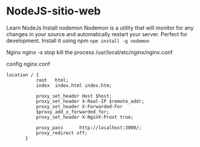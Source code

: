 # NodeJS-sitio-web
Learn NodeJs
Install 
nodemon Nodemon is a utility that will monitor for any changes in your source and automatically restart your server. Perfect for development. Install it using npm
```npm install -g nodemon```

Nginx
nginx -s stop kill the process 
/usr/local/etc/nginx/nginx.conf

config nginx.conf
 ```
 location / {
            root   html;
            index  index.html index.htm;

            proxy_set_header Host $host;
            proxy_set_header X-Real-IP $remote_addr;
            proxy_set_header X-Forwarded-For
            $proxy_add_x_forwarded_for;
            proxy_set_header X-NginX-Proxt true;

            proxy_pass      http://localhost:3000/;
            proxy_redirect off;
        }
```

